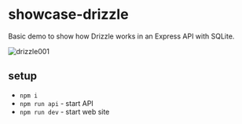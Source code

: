# showcase-drizzle

Basic demo to show how Drizzle works in an Express API with SQLite.

![drizzle001](https://github.com/user-attachments/assets/d74fdb4b-d21b-4c6a-9da9-9062276d1af4)

## setup

- `npm i`
- `npm run api` - start API
- `npm run dev` - start web site
